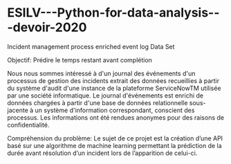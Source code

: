 # ESILV---Python-for-data-analysis---devoir-2020

Incident management process enriched event log Data Set

Objectif: Prédire le temps restant avant complétion

Nous nous sommes intéressé à d'un journal des événements d'un processus de gestion des incidents extrait des données recueillies à partir du système d'audit d'une instance de la plateforme ServiceNowTM utilisée par une société informatique. Le journal d'événements est enrichi de données chargées à partir d'une base de données relationnelle sous-jacente à un système d'information correspondant, conscient des processus. Les informations ont été rendues anonymes pour des raisons de confidentialité.

Compréhension du problème: Le sujet de ce projet est la création d’une API basé sur une algorithme de machine learning permettant la prédiction de la durée avant résolution d’un incident lors de l’apparition de celui-ci.
